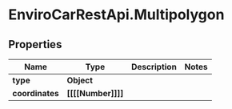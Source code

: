 # EnviroCarRestApi.Multipolygon

## Properties
Name | Type | Description | Notes
------------ | ------------- | ------------- | -------------
**type** | **Object** |  | 
**coordinates** | **[[[[Number]]]]** |  | 
